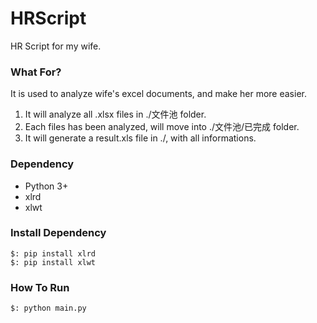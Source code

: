 # HRScript
HR Script for my wife.

### What For?
It is used to analyze wife's excel documents, and make her more easier.

1. It will analyze all .xlsx files in ./文件池 folder.
2. Each files has been analyzed, will move into ./文件池/已完成 folder.
3. It will generate a result.xls file in ./, with all informations.

### Dependency
- Python 3+
- xlrd
- xlwt

### Install Dependency
```
$: pip install xlrd
$: pip install xlwt
```

### How To Run
```
$: python main.py
```